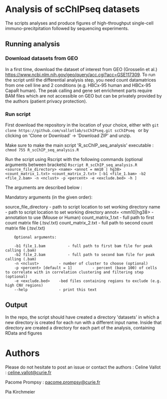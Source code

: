 # Analysis of scChIPseq datasets

The scripts analyses and produce figures of high-throughput single-cell immuno-precitpitation followed by sequencing experiments.

## Running analysis 

### Download datasets from GEO

In a first time, download the dataset of interest from GEO (Grosselin et al.) https://www.ncbi.nlm.nih.gov/geo/query/acc.cgi?acc=GSE117309. To run the script until the differential analysis step, you need count datamatrices from one cell line and 2 conditions (e.g. HBCx-95 human and HBCx-95 CapaR human). The peak calling and gene set enrichment parts require BAM files which are not accessible on GEO but can be privately provided by the authors (patient privacy protection). 

### Run script

First download the repository in the location of your choice, either with ```git clone https://github.com/vallotlab/scChIPseq.git scChIPseq ``` or by clicking on 'Clone or Download' -> 'Download ZIP' and unzip.

Make sure to make the main script 'R_scChIP_seq_analysis' executable :
```chmod 755 R_scChIP_seq_analysis.R```

Run the script using Rscript with the following commands (optional arguments between brackets)
```Rscript R_scChIP_seq_analysis.R <source_file_directory> <name> <annot = mm10 | hg38> <count_matrix_1.txt> <count_matrix_2.txt> [-b1 <file_1.bam> -b2 <file_2.bam> -n <nclust> -p <percent> -e <exclude.bed> -h ]```
  
The arguments are described below : 

Mandatory arguments (in the given order):
        
source_file_directory   - path to script location to set working directory
name                  - path to script location to set working directory
annot= <mm10|hg38>   - annotation to use (Mouse or Human)
count_matrix_1.txt   - full path to first count matrix file (.tsv/.txt)
count_matrix_2.txt   - full path to second count matrix file (.tsv/.txt)
        
        Optional arguments: 

        -b1 file_1.bam          - full path to first bam file for peak calling (.bam)
        -b2 file_2.bam          - full path to second bam file for peak calling (.bam)
        -n <nclust>         - number of cluster to choose (optional)
        -p <percent> [default = 1]         - percent (base 100) of cells to correlate with in correlation clustering and filtering step (optional) 
        -e <exclude.bed>    -bed files containing regions to exclude (e.g. high CNV regions)
        --help              - print this text
        
## Output
In the repo, the script should have created a directory 'datasets' in which a new directory is created for each run with a different input name. Inside that directory are created a directory for each part of the analysis, containing RData and figures 
  

# Authors
Please do not hesitate to post an issue or contact the authors :
Celine Vallot : celine.vallot@curie.fr

Pacome Prompsy : pacome.prompsy@curie.fr

Pia Kirchmeier

